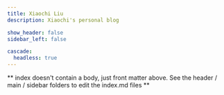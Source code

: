 ```yaml
---
title: Xiaochi Liu
description: Xiaochi's personal blog

show_header: false
sidebar_left: false

cascade:
  headless: true
---
```


** index doesn't contain a body, just front matter above.
See the header / main / sidebar folders to edit the index.md files **

